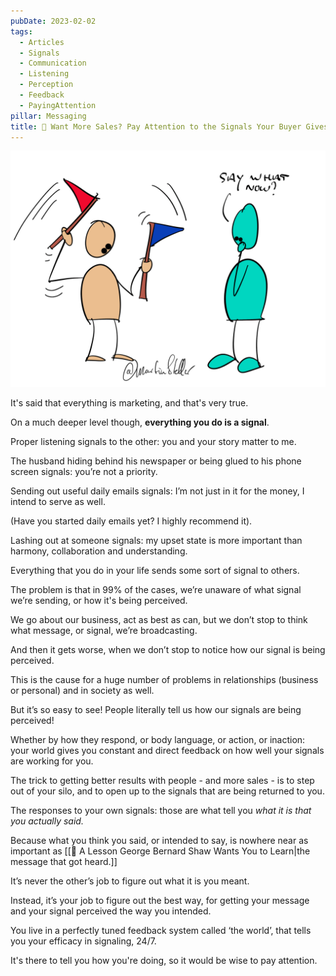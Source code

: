 ```yaml
---
pubDate: 2023-02-02
tags:
  - Articles
  - Signals
  - Communication
  - Listening
  - Perception
  - Feedback
  - PayingAttention
pillar: Messaging
title: 📄 Want More Sales? Pay Attention to the Signals Your Buyer Gives You
---
```


![](Media/SalesFlowCoach.app_Signals-communication-relationships_MartinStellar.png)

It's said that everything is marketing, and that's very true.

On a much deeper level though, **everything you do is a signal**. 

Proper listening signals to the other: you and your story matter to me.

The husband hiding behind his newspaper or being glued to his phone screen signals: you’re not a priority.

Sending out useful daily emails signals: I’m not just in it for the money, I intend to serve as well.

(Have you started daily emails yet? I highly recommend it).

Lashing out at someone signals: my upset state is more important than harmony, collaboration and understanding.

Everything that you do in your life sends some sort of signal to others.

The problem is that in 99% of the cases, we’re unaware of what signal we’re sending, or how it's being perceived.

We go about our business, act as best as can, but we don’t stop to think what message, or signal, we’re broadcasting.

And then it gets worse, when we don’t stop to notice how our signal is being perceived.

This is the cause for a huge number of problems in relationships (business or personal) and in society as well.

But it’s so easy to see! People literally tell us how our signals are being perceived!

Whether by how they respond, or body language, or action, or inaction: your world gives you constant and direct feedback on how well your signals are working for you.

The trick to getting better results with people - and more sales - is to step out of your silo, and to open up to the signals that are being returned to you.

The responses to your own signals: those are what tell you *what it is that you actually said.*

Because what you think you said, or intended to say, is nowhere near as important as [[📄 A Lesson George Bernard Shaw Wants You to Learn|the message that got heard.]]

It’s never the other’s job to figure out what it is you meant.

Instead, it’s your job to figure out the best way, for getting your message and your signal perceived the way you intended.

You live in a perfectly tuned feedback system called ‘the world’, that tells you your efficacy in signaling, 24/7.

It's there to tell you how you're doing, so it would be wise to pay attention.



